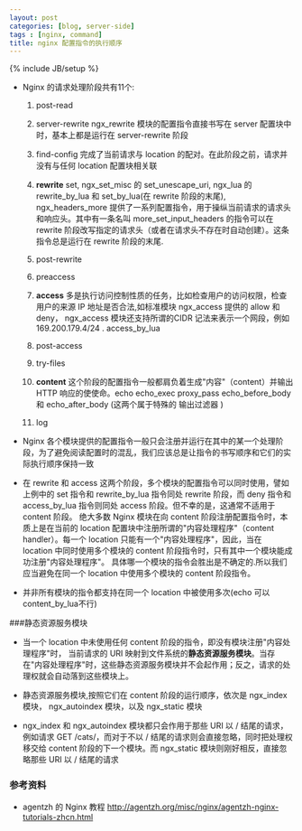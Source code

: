 ```yaml
---
layout: post
categories: [blog, server-side]
tags : [nginx, command]
title: nginx 配置指令的执行顺序
---
```

{% include JB/setup %}

* Nginx 的请求处理阶段共有11个:
  1. post-read

  2. server-rewrite ngx_rewrite 模块的配置指令直接书写在 server 配置块中时，基本上都是运行在 server-rewrite 阶段

  3. find-config 完成了当前请求与 location 的配对。在此阶段之前，请求并没有与任何 location 配置块相关联

  4. **rewrite**  set, ngx_set_misc 的 set_unescape_uri, ngx_lua 的  rewrite_by_lua 和 set_by_lua(在 rewrite 阶段的末尾), ngx_headers_more 提供了一系列配置指令，用于操纵当前请求的请求头和响应头。其中有一条名叫 more_set_input_headers 的指令可以在 rewrite 阶段改写指定的请求头（或者在请求头不存在时自动创建）。这条指令总是运行在 rewrite 阶段的末尾.

  5. post-rewrite

  6. preaccess

  7. **access** 多是执行访问控制性质的任务，比如检查用户的访问权限，检查用户的来源 IP 地址是否合法,如标准模块 ngx_access 提供的 allow 和 deny， ngx_access 模块还支持所谓的CIDR 记法来表示一个网段，例如 169.200.179.4/24 . access_by_lua

  8. post-access

  9. try-files

  10. **content** 这个阶段的配置指令一般都肩负着生成"内容"（content）并输出 HTTP 响应的使使命。echo echo_exec proxy_pass  echo_before_body 和 echo_after_body (这两个属于特殊的 输出过滤器 )

  11. log

  

* Nginx 各个模块提供的配置指令一般只会注册并运行在其中的某一个处理阶段，为了避免阅读配置时的混乱，我们应该总是让指令的书写顺序和它们的实际执行顺序保持一致

* 在 rewrite 和 access 这两个阶段，多个模块的配置指令可以同时使用，譬如上例中的 set 指令和 rewrite_by_lua 指令同处 rewrite 阶段，而 deny 指令和 access_by_lua 指令则同处 access 阶段。但不幸的是，这通常不适用于 content 阶段。 绝大多数 Nginx 模块在向 content 阶段注册配置指令时，本质上是在当前的 location 配置块中注册所谓的"内容处理程序"（content handler）。每一个 location 只能有一个"内容处理程序"，因此，当在 location 中同时使用多个模块的 content 阶段指令时，只有其中一个模块能成功注册"内容处理程序"。 具体哪一个模块的指令会胜出是不确定的.所以我们应当避免在同一个 location 中使用多个模块的 content 阶段指令。

* 并非所有模块的指令都支持在同一个 location 中被使用多次(echo 可以  content_by_lua不行)

###静态资源服务模块

* 当一个 location 中未使用任何 content 阶段的指令，即没有模块注册"内容处理程序"时， 当前请求的 URI 映射到文件系统的**静态资源服务模块**。当存在"内容处理程序"时，这些静态资源服务模块并不会起作用；反之，请求的处理权就会自动落到这些模块上。

* 静态资源服务模块,按照它们在 content 阶段的运行顺序，依次是 ngx_index 模块， ngx_autoindex 模块，以及 ngx_static 模块

* ngx_index 和 ngx_autoindex 模块都只会作用于那些 URI 以 / 结尾的请求，例如请求 GET /cats/，而对于不以 / 结尾的请求则会直接忽略，同时把处理权移交给 content 阶段的下一个模块。而 ngx_static 模块则刚好相反，直接忽略那些 URI 以 / 结尾的请求


### 参考资料
* agentzh 的 Nginx 教程 <http://agentzh.org/misc/nginx/agentzh-nginx-tutorials-zhcn.html>
